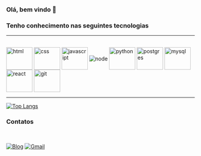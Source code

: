 ### Olá, bem vindo 🫡


### Tenho conhecimento nas seguintes tecnologias
<hr>

<div style="display: inline_block"><br>
  <img align="center" alt="html" height="60" width="70"  src="https://icongr.am/devicon/html5-original.svg?size=128&color=currentColor">
  <img align="center" alt="css"  height="60" width="70" src="https://icongr.am/devicon/css3-original.svg?size=128&color=currentColor">
  <img align="center" alt="javascript"  height="60" width="70" src="https://icongr.am/devicon/javascript-original.svg?size=128&color=currentColor">
  <img align="center" alt="node" src="https://img.shields.io/badge/Node.js-43853D?style=for-the-badge&logo=node.js&logoColor=white">
  <img align="center" alt="python"  height="60" width="70" height="60" width="90" src="https://icongr.am/devicon/python-original.svg?size=128&color=currentColor">
  <img align="center" alt="postgres"  height="60" width="70" src="https://icongr.am/devicon/postgresql-original.svg?size=128&color=currentColor">
  <img align="center" alt="mysql" height="60" width="70" src="https://icongr.am/devicon/mysql-original-wordmark.svg?size=128&color=currentColor">
  <img align="center" alt="react" height="60" width="70" src="https://icongr.am/devicon/react-original-wordmark.svg?size=128&color=currentColor">
  <img align="center" alt="git"  height="60" width="70" src="https://icongr.am/devicon/git-original.svg?size=128&color=currentColor">
</div>
<hr>



[![Top Langs](https://github-readme-stats.vercel.app/api/top-langs/?username=anuraghazra&layout=donut)](https://github.com/anuraghazra/github-readme-stats)

### Contatos 

<br>

[![Blog](https://img.shields.io/badge/LinkedIn-0077B5?style=for-the-badge&logo=linkedin&logoColor=white
)](https://www.linkedin.com/in/ulisses-santos-t3/)
[![Gmail](https://img.shields.io/badge/Microsoft_Outlook-0078D4?style=for-the-badge&logo=microsoft-outlook&logoColor=white)](mailto:ulisses.gc@hotmail.com)





